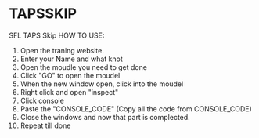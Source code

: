 # TAPSSKIP
SFL TAPS Skip
  HOW TO USE:
1. Open the traning website.
2. Enter your Name and what knot
3. Open the moudle you need to get done
4. Click "GO" to open the moudel
5. When the new window open, click into the moudel
6. Right click and open  "inspect"
7. Click console
8. Paste the "CONSOLE_CODE" (Copy all the code from CONSOLE_CODE)
9. Close the windows and now that part is complected.
10. Repeat till done


